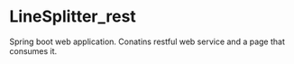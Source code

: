 # LineSplitter_rest
Spring boot web application.
Conatins restful web service and a page that consumes it.
